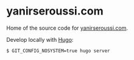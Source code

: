 # yanirseroussi.com

Home of the source code for [yanirseroussi.com](https://yanirseroussi.com).

Develop locally with [Hugo](https://gohugo.io/):

    $ GIT_CONFIG_NOSYSTEM=true hugo server
